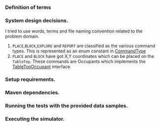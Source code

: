 ### Definition of terms

### System design decisions.

I tried to use words, terms and file naming convention related to the problem domain.
1. `PLACE`,`BLOCK`,`EXPLORE` and `REPORT` are classified as the various command types. 
This is represented as an enum constant in [CommandType](src/main/java/com/uss/mars/exploration/CommandType.java)
2. `PLACE` and `BLOCK` have got X,Y coordinates which can be placed on the `TableTop`. 
These commands are Occupants which implements the [TableTopOccupant](src/main/java/com/uss/mars/exploration/TableTopOccupant.java) interface. 

### Setup requirements.

### Maven dependencies.

### Running the tests with the provided data samples.

### Executing the simulator.

